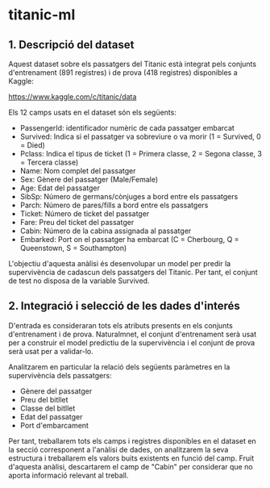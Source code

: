 # titanic-ml

## 1. Descripció del dataset

Aquest dataset sobre els passatgers del Titanic està integrat pels conjunts d'entrenament (891 registres) i de prova (418 registres) disponibles a Kaggle:

https://www.kaggle.com/c/titanic/data

Els 12 camps usats en el dataset són els següents: 

* PassengerId: identificador numèric de cada passatger embarcat
* Survived: Indica si el passatger va sobreviure o va morir (1 = Survived, 0 = Died)
* Pclass: Indica el tipus de ticket (1 = Primera classe, 2 = Segona classe, 3 = Tercera classe)
* Name: Nom complet del passatger
* Sex: Gènere del passatger (Male/Female)
* Age: Edat del passatger
* SibSp: Número de germans/cònjuges a bord entre els passatgers
* Parch: Número de pares/fills a bord entre els passatgers
* Ticket: Número de ticket del  passatger
* Fare: Preu del ticket del passatger
* Cabin: Número de la cabina assignada al passatger
* Embarked: Port on el passatger ha embarcat (C = Cherbourg, Q = Queenstown, S = Southampton)

L'objectiu d'aquesta anàlisi és desenvolupar un model per predir la supervivència de cadascun dels passatgers del Titanic.
Per tant, el conjunt de test no disposa de la variable Survived.

## 2. Integració i selecció de les dades d'interés

D'entrada es consideraran tots els atributs presents en els conjunts d'entrenament i de prova. Naturalmnet, el conjunt d'entrenament serà usat per a construir el model predictiu 
de la supervivència i el conjunt de prova serà usat per a validar-lo.

Analitzarem en particular la relació dels següents paràmetres en la supervivència dels passatgers:

* Gènere del passatger
* Preu del bitllet
* Classe del bitllet
* Edat del passatger
* Port d'embarcament

Per tant, treballarem tots els camps i registres disponibles en el dataset en la secció corresponent a l'anàlisi de dades, on analitzarem la seva estructura i treballarem 
els valors buits existents en funció del camp. Fruit d'aquesta anàlisi, descartarem el camp de "Cabin" per considerar que no aporta informació relevant al treball. 
